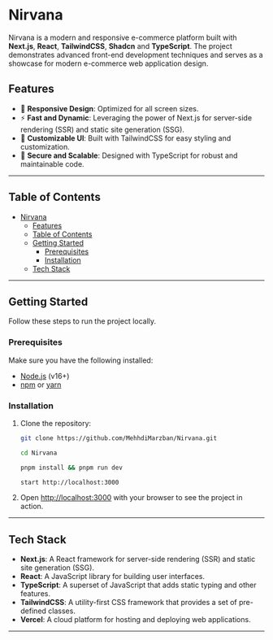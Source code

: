 # Nirvana

Nirvana is a modern and responsive e-commerce platform built with **Next.js**, **React**, **TailwindCSS**, **Shadcn** and **TypeScript**. The project demonstrates advanced front-end development techniques and serves as a showcase for modern e-commerce web application design.

## Features

- 🌟 **Responsive Design**: Optimized for all screen sizes.
- ⚡ **Fast and Dynamic**: Leveraging the power of Next.js for server-side rendering (SSR) and static site generation (SSG).
- 🎨 **Customizable UI**: Built with TailwindCSS for easy styling and customization.
- 🔐 **Secure and Scalable**: Designed with TypeScript for robust and maintainable code.

---

## Table of Contents

- [Nirvana](#nirvana)
  - [Features](#features)
  - [Table of Contents](#table-of-contents)
  - [Getting Started](#getting-started)
    - [Prerequisites](#prerequisites)
    - [Installation](#installation)
  - [Tech Stack](#tech-stack)

---

## Getting Started

Follow these steps to run the project locally.

### Prerequisites

Make sure you have the following installed:

- [Node.js](https://nodejs.org/) (v16+)
- [npm](https://www.npmjs.com/) or [yarn](https://yarnpkg.com/)

### Installation

1. Clone the repository:

   ```bash
   git clone https://github.com/MehhdiMarzban/Nirvana.git
   
   cd Nirvana
   
   pnpm install && pnpm run dev

   start http://localhost:3000
   ```

2. Open [http://localhost:3000](http://localhost:3000) with your browser to see the project in action.

---

## Tech Stack

- **Next.js**: A React framework for server-side rendering (SSR) and static site generation (SSG).
- **React**: A JavaScript library for building user interfaces.
- **TypeScript**: A superset of JavaScript that adds static typing and other features.
- **TailwindCSS**: A utility-first CSS framework that provides a set of pre-defined classes.
- **Vercel**: A cloud platform for hosting and deploying web applications.

---
